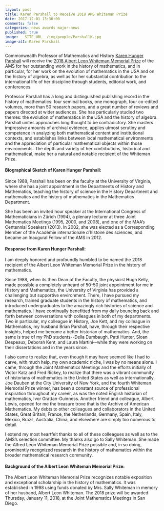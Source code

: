```yaml
---
layout: post
title: Karen Parshall to Receive 2018 AMS Whiteman Prize
date: 2017-12-01 13:30:00
comments: false
categories: news awards major-news
published: true
image: __SITE_URL__/img/people/ParshallK.jpg
image-alt: Karen Parshall
---
```


Commonwealth Professor of Mathematics and History [Karen Hunger Parshall]({{site.url}}/people/khp3k/)
will receive the [2018 Albert Leon Whiteman Memorial Prize](http://www.ams.org/news?news_id=3849) of the AMS for her outstanding work in the history of mathematics, and in particular, for her work on the evolution of mathematics in the USA and on the history of algebra, as well as for her substantial contribution to the international life of her discipline through students, editorial work, and conferences.

<!--more-->

Professor Parshall has a long and distinguished publishing record in the history of mathematics: four seminal books, one monograph, four co-edited volumes, more than 50 research papers, and a great number of reviews and papers directed at wider audiences. She has particularly studied two themes: the evolution of mathematics in the USA and the history of algebra. Parshall unites approaches long thought to be contradictory. She masters impressive amounts of archival evidence, applies utmost scrutiny and competence in analyzing both mathematical content and institutional contexts, and establishes links between local mathematical environments and the appreciation of particular mathematical objects within those environments. The depth and variety of her contributions, historical and mathematical, make her a natural and notable recipient of the Whiteman Prize.

#### Biographical Sketch of Karen Hunger Parshall:

Since 1988, Parshall has been on the faculty at the University of Virginia, where she has a joint appointment in the Departments of History and Mathematics, teaching the history of science in the History Department and mathematics and the history of mathematics in the Mathematics Department.

She has been an invited hour speaker at the International Congress of Mathematicians in Zürich (1994), a plenary lecturer at three Joint Mathematics Meetings (1995, 2000, and 2008), and one of the MAA’s Centennial Speakers (2013). In 2002, she was elected as a Corresponding Member of the Académie internationale d’histoire des sciences, and became an Inaugural Fellow of the AMS in 2012.



#### Response from Karen Hunger Parshall:

I am deeply honored and profoundly humbled to be named the 2018 recipient of the Albert Leon Whiteman Memorial Prize in the history of mathematics.



Since 1988, when its then Dean of the Faculty, the physicist Hugh Kelly, made possible a completely unheard of 50-50 joint appointment for me in History and Mathematics, the University of Virginia has provided a challenging but supportive environment.  There, I have pursued my research, trained graduate students in the history of mathematics, and introduced undergraduates to the amazingly rich histories of science and mathematics.  I have continually benefitted from my daily bouncing back and forth between conversations with colleagues in both of my departments.  Two in particular, my colleague in History, Joe Kett, and my colleague in Mathematics, my husband Brian Parshall, have, through their respective insights, helped me become a better historian of mathematics.  And, the same is true of my PhD students--Della Dumbaugh, Patti Hunter, Sloan Despeaux, Deborah Kent, and Laura Martini--while they were working on their dissertations and in the years since.



I also came to realize that, even though it may have seemed like I had to carve, with much help, my own academic niche, I was by no means alone.  I came, through the Joint Mathematics Meetings and the efforts initially of Victor Katz and Fred Rickey, to realize that there was a vibrant community of historians of mathematics in the United States as well as internationally.  Joe Dauben at the City University of New York, and the fourth Whiteman Memorial Prize winner, has been a constant source of professional inspiration throughout my career, as was the noted English historian of mathematics, Ivor Grattan-Guinness.  Another friend and colleague, Albert Lewis, opened for me the treasure trove that is the Archive of American Mathematics.  My debts to other colleagues and collaborators in the United States, Great Britain, France, the Netherlands, Germany, Spain, Italy, Mexico, Brazil, Australia, China, and elsewhere are simply too numerous to detail.



I extend my most heartfelt thanks to all of these colleagues as well as to the AMS’s selection committee.  My thanks also go to Sally Whiteman.  She made the Alfred Leon Whiteman Memorial Prize possible and, in so doing, prominently recognized research in the history of mathematics within the broader mathematical research community.



#### Background of the Albert Leon Whiteman Memorial Prize:

The Albert Leon Whiteman Memorial Prize recognizes notable exposition and exceptional scholarship in the history of mathematics. It was established in 1998 using funds donated by Mrs. Sally Whiteman in memory of her husband, Albert Leon Whiteman. The 2018 prize will be awarded Thursday, January 11, 2018, at the Joint Mathematics Meetings in San Diego.
